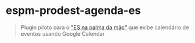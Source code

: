 # espm-prodest-agenda-es
> Plugin piloto para o ["ES na palma da mão"](https://github.com/prodest/es-na-palma-da-mao) que exibe calendário de eventos usando Google Calendar


